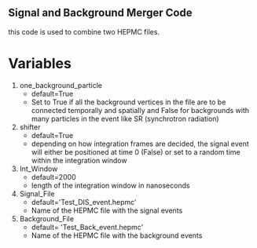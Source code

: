 ## Signal and Background Merger Code
this code is used to combine two HEPMC files.
# Variables
1. one_background_particle
	- default=True
	- Set to True if all the background vertices in the file are to be connected temporally and spatially and False for backgrounds with many particles in the event like SR (synchrotron radiation)
2. shifter
	- default=True
	- depending on how integration frames are decided, the signal event will either be positioned at time 0 (False) or set to a random time within the integration window
3. Int_Window
	- default=2000
	- length of the integration window in nanoseconds
4. Signal_File
	- default='Test_DIS_event.hepmc'
	- Name of the HEPMC file with the signal events
5. Background_File
	- default= 'Test_Back_event.hepmc'
	- Name of the HEPMC file with the background events

